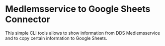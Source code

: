 # Medlemsservice to Google Sheets Connector

This simple CLI tools allows to show information from DDS Medlemsservice and to
copy certain information to Google Sheets.
